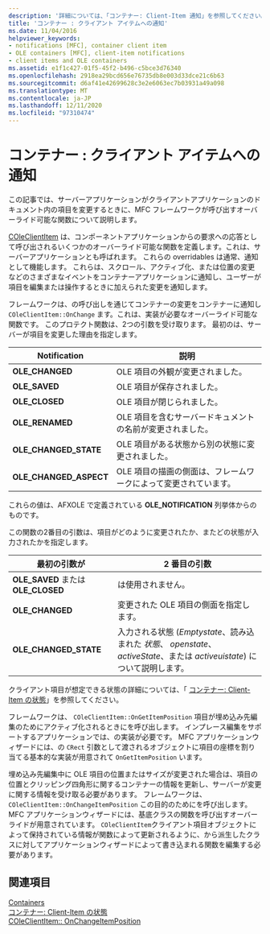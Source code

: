 ```yaml
---
description: '詳細については、「コンテナー: Client-Item 通知」を参照してください。'
title: 'コンテナー : クライアント アイテムへの通知'
ms.date: 11/04/2016
helpviewer_keywords:
- notifications [MFC], container client item
- OLE containers [MFC], client-item notifications
- client items and OLE containers
ms.assetid: e1f1c427-01f5-45f2-b496-c5bce3d76340
ms.openlocfilehash: 2918ea29bcd656e76735db8e003d33dce21c6b63
ms.sourcegitcommit: d6af41e42699628c3e2e6063ec7b03931a49a098
ms.translationtype: MT
ms.contentlocale: ja-JP
ms.lasthandoff: 12/11/2020
ms.locfileid: "97310474"
---
```

# <a name="containers-client-item-notifications"></a>コンテナー : クライアント アイテムへの通知

この記事では、サーバーアプリケーションがクライアントアプリケーションのドキュメント内の項目を変更するときに、MFC フレームワークが呼び出すオーバーライド可能な関数について説明します。

[COleClientItem](reference/coleclientitem-class.md) は、コンポーネントアプリケーションからの要求への応答として呼び出されるいくつかのオーバーライド可能な関数を定義します。これは、サーバーアプリケーションとも呼ばれます。 これらの overridables は通常、通知として機能します。 これらは、スクロール、アクティブ化、または位置の変更などのさまざまなイベントをコンテナーアプリケーションに通知し、ユーザーが項目を編集または操作するときに加えられた変更を通知します。

フレームワークは、の呼び出しを通じてコンテナーの変更をコンテナーに通知し `COleClientItem::OnChange` ます。これは、実装が必要なオーバーライド可能な関数です。 このプロテクト関数は、2つの引数を受け取ります。 最初のは、サーバーが項目を変更した理由を指定します。

|Notification|説明|
|------------------|-------------|
|**OLE_CHANGED**|OLE 項目の外観が変更されました。|
|**OLE_SAVED**|OLE 項目が保存されました。|
|**OLE_CLOSED**|OLE 項目が閉じられました。|
|**OLE_RENAMED**|OLE 項目を含むサーバードキュメントの名前が変更されました。|
|**OLE_CHANGED_STATE**|OLE 項目がある状態から別の状態に変更されました。|
|**OLE_CHANGED_ASPECT**|OLE 項目の描画の側面は、フレームワークによって変更されています。|

これらの値は、AFXOLE で定義されている **OLE_NOTIFICATION** 列挙体からのものです。

この関数の2番目の引数は、項目がどのように変更されたか、またどの状態が入力されたかを指定します。

|最初の引数が|2 番目の引数|
|----------------------------|---------------------|
|**OLE_SAVED** または **OLE_CLOSED**|は使用されません。|
|**OLE_CHANGED**|変更された OLE 項目の側面を指定します。|
|**OLE_CHANGED_STATE**|入力される状態 (*Emptystate*、読み込まれた *状態*、 *openstate*、 *activeState*、または *activeuistate*) について説明します。|

クライアント項目が想定できる状態の詳細については、「 [コンテナー: Client-Item の状態](containers-client-item-states.md)」を参照してください。

フレームワークは、 `COleClientItem::OnGetItemPosition` 項目が埋め込み先編集のためにアクティブ化されるときにを呼び出します。 インプレース編集をサポートするアプリケーションでは、の実装が必要です。 MFC アプリケーションウィザードには、の `CRect` 引数として渡されるオブジェクトに項目の座標を割り当てる基本的な実装が用意されて `OnGetItemPosition` います。

埋め込み先編集中に OLE 項目の位置またはサイズが変更された場合は、項目の位置とクリッピング四角形に関するコンテナーの情報を更新し、サーバーが変更に関する情報を受け取る必要があります。 フレームワークは、 `COleClientItem::OnChangeItemPosition` この目的のためにを呼び出します。 MFC アプリケーションウィザードには、基底クラスの関数を呼び出すオーバーライドが用意されています。 `COleClientItem`クライアント項目オブジェクトによって保持されている情報が関数によって更新されるように、から派生したクラスに対してアプリケーションウィザードによって書き込まれる関数を編集する必要があります。

## <a name="see-also"></a>関連項目

[Containers](containers.md)<br/>
[コンテナー: Client-Item の状態](containers-client-item-states.md)<br/>
[COleClientItem:: OnChangeItemPosition](reference/coleclientitem-class.md#onchangeitemposition)
